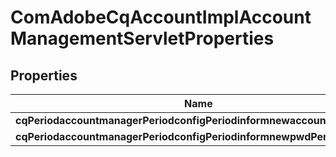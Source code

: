 
# ComAdobeCqAccountImplAccountManagementServletProperties

## Properties
Name | Type | Description | Notes
------------ | ------------- | ------------- | -------------
**cqPeriodaccountmanagerPeriodconfigPeriodinformnewaccountPeriodmail** | [**ConfigNodePropertyString**](ConfigNodePropertyString.md) |  |  [optional]
**cqPeriodaccountmanagerPeriodconfigPeriodinformnewpwdPeriodmail** | [**ConfigNodePropertyString**](ConfigNodePropertyString.md) |  |  [optional]



